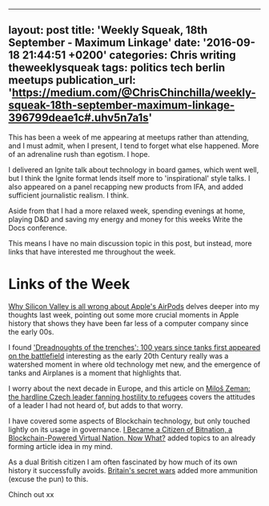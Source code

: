   - --
layout: post
title: 'Weekly Squeak, 18th September - Maximum Linkage'
date: '2016-09-18 21:44:51 +0200'
categories: Chris writing theweeklysqueak
tags: politics tech berlin meetups
publication_url: 'https://medium.com/@ChrisChinchilla/weekly-squeak-18th-september-maximum-linkage-396799deae1c#.uhv5n7a1s'
---

This has been a week of me appearing at meetups rather than attending, and I must admit, when I present, I tend to forget what else happened. More of an adrenaline rush than egotism. I hope.

I delivered an Ignite talk about technology in board games, which went well, but I think the Ignite format lends itself more to 'inspirational' style talks. I also appeared on a panel recapping new products from IFA, and added sufficient journalistic realism. I think.

Aside from that I had a more relaxed week, spending evenings at home, playing D&D and saving my energy and money for this weeks Write the Docs conference.

This means I have no main discussion topic in this post, but instead, more links that have interested me throughout the week.

# Links of the Week

[Why Silicon Valley is all wrong about Apple's AirPods](https://medium.com/chris-messina/silicon-valley-is-all-wrong-about-the-airpods-8204ede08f0f) delves deeper into my thoughts last week, pointing out some more crucial moments in Apple history that shows they have been far less of a computer company since the early 00s.

I found ['Dreadnoughts of the trenches': ​100 years since tanks first appeared on the battlefield](http://www.theguardian.com/world/from-the-archive-blog/2016/sep/15/first-world-war-tanks-1916) interesting as the early 20th Century really was a watershed moment in where old technology met new, and the emergence of tanks and Airplanes is a moment that highlights that.

I worry about the next decade in Europe, and this article on [Miloš Zeman: the hardline Czech leader fanning hostility to refugees](http://www.theguardian.com/world/2016/sep/14/milos-zeman-czech-leader-refugees) covers the attitudes of a leader I had not heard of, but adds to that worry.

I have covered some aspects of Blockchain technology, but only touched lightly on its usage in governance. [I Became a Citizen of Bitnation, a Blockchain-Powered Virtual Nation. Now What?](http://motherboard.vice.com/read/bitnation-or-bust) added topics to an already forming article idea in my mind.

As a dual British citizen I am often fascinated by how much of its own history it successfully avoids. [Britain's secret wars](http://www.theguardian.com/uk-news/2016/sep/08/britains-secret-wars-oman) added more ammunition (excuse the pun) to this.

Chinch out xx
